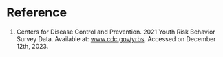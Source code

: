 # Reference
1. Centers for Disease Control and Prevention. 2021 Youth Risk Behavior Survey Data. Available at: www.cdc.gov/yrbs. Accessed on December 12th, 2023.
